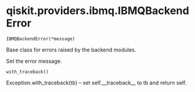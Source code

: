 <span id="qiskit-providers-ibmq-ibmqbackenderror" />

# qiskit.providers.ibmq.IBMQBackendError



`IBMQBackendError(*message)`

Base class for errors raised by the backend modules.

Set the error message.



`with_traceback()`

Exception.with\_traceback(tb) – set self.\_\_traceback\_\_ to tb and return self.
